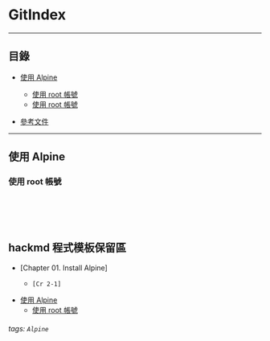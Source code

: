 # GitIndex

* * *
## 目錄

-   [使用 Alpine](#use)
    -   [使用 root 帳號](#uselogin)
    -   [使用 root 帳號](https://github.com/CDS-ZUKYUN/OS_Alpine/blob/main/Book/Chapter01-Install%20Alpine.md)

- [參考文件](#references)

* * *



<h2 id="use">使用 Alpine</h2>

<h3 id="uselogin">使用 root 帳號</h3>


<br /><br /><br />
hackmd 程式模板保留區
---
* [Chapter 01. Install Alpine]
    *     [Cr 2-1]


-   [使用 Alpine](#index)
    -   [使用 root 帳號](#uselogin)


###### tags: `Alpine`
